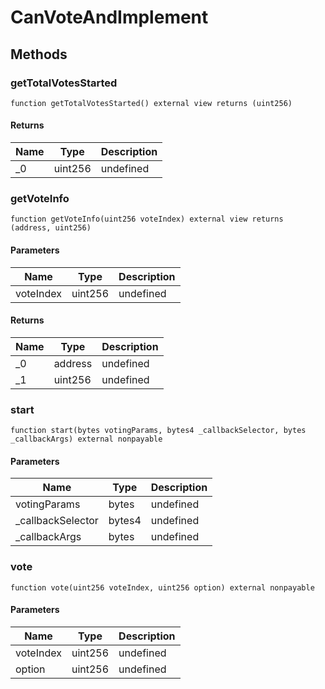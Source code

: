 # CanVoteAndImplement









## Methods

### getTotalVotesStarted

```solidity
function getTotalVotesStarted() external view returns (uint256)
```






#### Returns

| Name | Type | Description |
|---|---|---|
| _0 | uint256 | undefined |

### getVoteInfo

```solidity
function getVoteInfo(uint256 voteIndex) external view returns (address, uint256)
```





#### Parameters

| Name | Type | Description |
|---|---|---|
| voteIndex | uint256 | undefined |

#### Returns

| Name | Type | Description |
|---|---|---|
| _0 | address | undefined |
| _1 | uint256 | undefined |

### start

```solidity
function start(bytes votingParams, bytes4 _callbackSelector, bytes _callbackArgs) external nonpayable
```





#### Parameters

| Name | Type | Description |
|---|---|---|
| votingParams | bytes | undefined |
| _callbackSelector | bytes4 | undefined |
| _callbackArgs | bytes | undefined |

### vote

```solidity
function vote(uint256 voteIndex, uint256 option) external nonpayable
```





#### Parameters

| Name | Type | Description |
|---|---|---|
| voteIndex | uint256 | undefined |
| option | uint256 | undefined |




